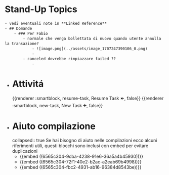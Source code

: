 # Stand-Up Topics
	- vedi eventuali note in **Linked Reference**
	- ## Domande
		- ### Per Fabio
			- normale che venga bollettata di nuovo quando utente annulla la transazione?
				- ![image.png](../assets/image_1707247390106_0.png)
				-
			- canceled dovrebbe rimpiazzare failed ??
				-
- # Attivitá
  {{renderer :smartblock, resume-task, Resume Task ⏩️, false}} {{renderer :smartblock, new-task, New Task ➕, false}}
- # Aiuto compilazione
  collapsed:: true
  Se hai bisogno di aiuto nelle compilazioni ecco alcuni riferimenti utili, questi blocchi sono inclusi con embed per evitare duplicazioni
	- {{embed ((6565c304-9cba-4238-91e6-36a5a4b45930))}}
	- {{embed ((6565c304-72f1-40e2-b2ac-a2eab69b4998))}}
	- {{embed ((6565c304-fbc2-4931-ab16-96384d8543be))}}